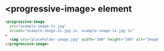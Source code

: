 # &lt;progressive-image&gt; element

>

```html
<progressive-image
  src="example-image-1x.jpg"
  srcset="example-image-2x.jpg 2x, example-image-1x.jpg 1x"
>
  <img src="placeholder-image.jpg" width="300" height="200" alt="Image" />
</progressive-image>
```
